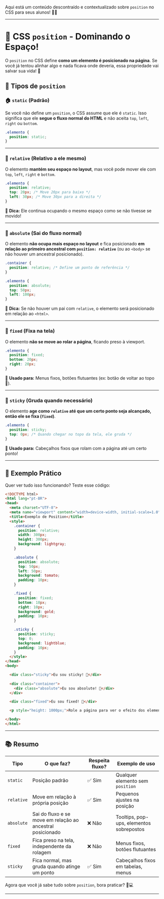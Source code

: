 Aqui está um conteúdo descontraído e contextualizado sobre `position` no CSS para seus alunos! 🚀🎨  

---

# 🎯 CSS `position` - Dominando o Espaço!  

O `position` no CSS define **como um elemento é posicionado na página**. Se você já tentou alinhar algo e nada ficava onde deveria, essa propriedade vai salvar sua vida! 🤯  

## 📌 Tipos de `position`  

### 🏠 `static` (Padrão)  
Se você não define um `position`, o CSS assume que ele é `static`. Isso significa que ele **segue o fluxo normal do HTML** e não aceita `top`, `left`, `right` ou `bottom`.  

```css
.elemento {
  position: static;
}
```  

---

### 📍 `relative` (Relativo a ele mesmo)  
O elemento **mantém seu espaço no layout**, mas você pode mover ele com `top`, `left`, `right` e `bottom`.  

```css
.elemento {
  position: relative;
  top: 20px; /* Move 20px para baixo */
  left: 30px; /* Move 30px para a direita */
}
```  
🔹 **Dica:** Ele continua ocupando o mesmo espaço como se não tivesse se movido!  

---

### 🚀 `absolute` (Sai do fluxo normal)  
O elemento **não ocupa mais espaço no layout** e fica posicionado **em relação ao primeiro ancestral com `position: relative`** (ou ao `<body>` se não houver um ancestral posicionado).  

```css
.container {
  position: relative; /* Define um ponto de referência */
}

.elemento {
  position: absolute;
  top: 50px; 
  left: 100px;
}
```  

🔹 **Dica:** Se não houver um pai com `relative`, o elemento será posicionado em relação ao `<html>`.  

---

### 📌 `fixed` (Fixa na tela)  
O elemento **não se move ao rolar a página**, ficando preso à viewport.  

```css
.elemento {
  position: fixed;
  bottom: 20px; 
  right: 20px;
}
```  
🔹 **Usado para:** Menus fixos, botões flutuantes (ex: botão de voltar ao topo 🔼).  

---

### 🧲 `sticky` (Gruda quando necessário)  
O elemento **age como `relative` até que um certo ponto seja alcançado, então ele se fixa (`fixed`)**.  

```css
.elemento {
  position: sticky;
  top: 0px; /* Quando chegar no topo da tela, ele gruda */
}
```  
🔹 **Usado para:** Cabeçalhos fixos que rolam com a página até um certo ponto!  

---

## 🎨 Exemplo Prático  

Quer ver tudo isso funcionando? Teste esse código:  

```html
<!DOCTYPE html>
<html lang="pt-BR">
<head>
  <meta charset="UTF-8">
  <meta name="viewport" content="width=device-width, initial-scale=1.0">
  <title>Exemplo de Position</title>
  <style>
    .container {
      position: relative;
      width: 300px;
      height: 300px;
      background: lightgray;
    }

    .absolute {
      position: absolute;
      top: 50px;
      left: 50px;
      background: tomato;
      padding: 10px;
    }

    .fixed {
      position: fixed;
      bottom: 10px;
      right: 10px;
      background: gold;
      padding: 10px;
    }

    .sticky {
      position: sticky;
      top: 0;
      background: lightblue;
      padding: 10px;
    }
  </style>
</head>
<body>

  <div class="sticky">Eu sou sticky! 👀</div>
  
  <div class="container">
    <div class="absolute">Eu sou absolute! 🎯</div>
  </div>

  <div class="fixed">Eu sou fixed! 📌</div>

  <p style="height: 1000px;">Role a página para ver o efeito dos elementos! ⬇️</p>

</body>
</html>
```  

---

## 📚 Resumo  
| Tipo | O que faz? | Respeita fluxo? | Exemplo de uso |
|------|-----------|---------------|--------------|
| `static` | Posição padrão | ✅ Sim | Qualquer elemento sem `position` |
| `relative` | Move em relação à própria posição | ✅ Sim | Pequenos ajustes na posição |
| `absolute` | Sai do fluxo e se move em relação ao ancestral posicionado | ❌ Não | Tooltips, pop-ups, elementos sobrepostos |
| `fixed` | Fica preso na tela, independente da rolagem | ❌ Não | Menus fixos, botões flutuantes |
| `sticky` | Fica normal, mas gruda quando atinge um ponto | ✅ Sim | Cabeçalhos fixos em tabelas, menus |

Agora que você já sabe tudo sobre `position`, bora praticar? 🚀💻  

---

